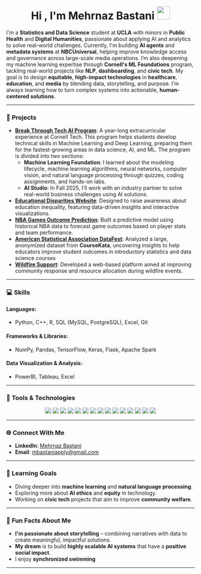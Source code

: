 
<h1 align="center"><b>Hi , I'm Mehrnaz Bastani </b><img src="https://media.giphy.com/media/hvRJCLFzcasrR4ia7z/giphy.gif" width="35"></h1>

I'm a **Statistics and Data Science** student at **UCLA** with minors in **Public Health** and **Digital Humanities**, passionate about applying AI and analytics to solve real-world challenges. Currently, I'm building **AI agents** and **metadata systems** at **NBCUniversal**, helping improve knowledge access and governance across large-scale media operations. I’m also deepening my machine learning expertise through **Cornell's ML Foundations** program, tackling real-world projects like **NLP**, **dashboarding**, and **civic tech**. My goal is to design **equitable**, **high-impact technologies** in **healthcare**, **education**, and **media** by blending data, storytelling, and purpose. I’m always learning how to turn complex systems into actionable, **human-centered solutions**.

---

### 🚀 **Projects**

- **[Break Through Tech AI Program](#)**: A year-long extracurricular experience at Cornell Tech. This program helps students develop technical skills in Machine Learning and Deep Learning, preparing them for the fastest-growing areas in data science, AI, and ML. The program is divided into two sections:
    - **Machine Learning Foundation**: I learned about the modeling lifecycle, machine learning algorithms, neural networks, computer vision, and natural language processing through quizzes, coding assignments, and hands-on labs.
    - **AI Studio**: In Fall 2025, I’ll work with an industry partner to solve real-world business challenges using AI solutions. 
-  **[Educational Disparities Website](#)**: Designed to raise awareness about education inequality, featuring data-driven insights and interactive visualizations.
- **[NBA Games Outcome Prediction](#)**: Built a predictive model using historical NBA data to forecast game outcomes based on player stats and team performance.
- **[American Statistical Association DataFest](#)**: Analyzed a large, anonymized dataset from **CourseKata**, uncovering insights to help educators improve student outcomes in introductory statistics and data science courses
- **[Wildfire Support](#)**: Developed a web-based platform aimed at improving community response and resource allocation during wildfire events.

---

### 💻 **Skills**

#### **Languages**:
- Python, C++, R, SQL (MySQL, PostgreSQL), Excel, Git

#### **Frameworks & Libraries**:
- NumPy, Pandas, TensorFlow, Keras, Flask, Apache Spark

#### **Data Visualization & Analysis**:
- PowerBI, Tableau, Excel

---

### 🔧 **Tools & Technologies**

<p align="center">
  <img src="https://img.shields.io/badge/Python-FFD43B?style=for-the-badge&logo=python&logoColor=blue" />
  <img src="https://img.shields.io/badge/C++-00599C?style=for-the-badge&logo=c%2B%2B&logoColor=white" />
  <img src="https://img.shields.io/badge/R-276DC3?style=for-the-badge&logo=r&logoColor=white" />
  <img src="https://img.shields.io/badge/Flask-000000?style=for-the-badge&logo=flask&logoColor=white" />
  <img src="https://img.shields.io/badge/TensorFlow-FF6F00?style=for-the-badge&logo=tensorflow&logoColor=white" />
  <img src="https://img.shields.io/badge/Keras-D00000?style=for-the-badge&logo=keras&logoColor=white" />
  <img src="https://img.shields.io/badge/PostgreSQL-316192?style=for-the-badge&logo=postgresql&logoColor=white" />
  <img src="https://img.shields.io/badge/PowerBI-F2C811?style=for-the-badge&logo=powerbi&logoColor=white" />
  <img src="https://img.shields.io/badge/Tableau-E97627?style=for-the-badge&logo=tableau&logoColor=white" />
  <img src="https://img.shields.io/badge/SQL-003B57?style=for-the-badge&logo=mysql&logoColor=white" />
  <img src="https://img.shields.io/badge/JavaScript-323330?style=for-the-badge&logo=javascript&logoColor=F7DF1E" />
  <img src="https://img.shields.io/badge/Git-F05032?style=for-the-badge&logo=git&logoColor=white" />
  <img src="https://img.shields.io/badge/GitHub-181717?style=for-the-badge&logo=github&logoColor=white" />
  <img src="https://img.shields.io/badge/VisualStudioCode-0078D4?style=for-the-badge&logo=visual-studio-code&logoColor=white" />
  <img src="https://img.shields.io/badge/Jupyter%20Notebook-F37626?style=for-the-badge&logo=jupyter&logoColor=white" />
</p>

---

### 🌐 **Connect With Me**

- **LinkedIn**: [Mehrnaz Bastani](https://www.linkedin.com/in/mehrnazbast/)
- **Email**: mbastaniapply@gmail.com

---

### 🎯 **Learning Goals**

- Diving deeper into **machine learning** and **natural language processing**.
- Exploring more about **AI ethics** and **equity** in technology.
- Working on **civic tech** projects that aim to improve **community welfare**.

---

### 🎉 **Fun Facts About Me**

- **I'm passionate about storytelling** – combining narratives with data to create meaningful, impactful solutions.
- **My dream** is to build **highly scalable AI systems** that have a **positive social impact**.
- I enjoy **synchronized swimming**

---
